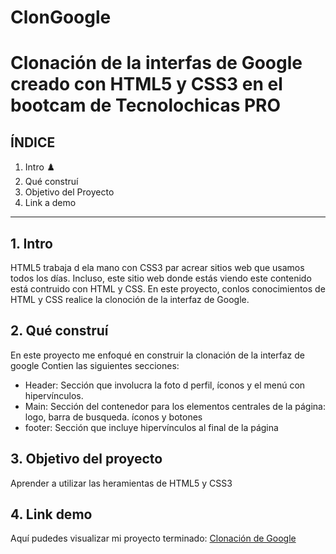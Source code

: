 # ClonGoogle
# Clonación de la interfas de Google creado con HTML5 y CSS3  en el bootcam de Tecnolochicas PRO

## ÍNDICE

1. Intro ♟️
2. Qué construí 
3. Objetivo del Proyecto
4. Link a demo

****

## 1. Intro
HTML5 trabaja d ela mano con CSS3 par acrear sitios web que usamos todos los días. Incluso, este sitio web donde estás viendo este contenido está contruido con HTML y CSS.
En este proyecto, conlos conocimientos de HTML y CSS realice la clonoción de la interfaz de Google.

## 2. Qué construí 
En este proyecto me enfoqué en construir la clonación de la interfaz de google 
Contien las siguientes secciones:

* Header: Sección que involucra la foto d perfil, íconos y el menú con hipervínculos.
* Main: Sección del contenedor para los elementos centrales de la página: logo, barra de busqueda. íconos y botones 
* footer: Sección que incluye hipervínculos  al final de la página 

## 3. Objetivo del proyecto
Aprender a utilizar las heramientas de HTML5 y CSS3

## 4. Link demo
Aquí pudedes visualizar mi proyecto terminado: [Clonación de Google]()
